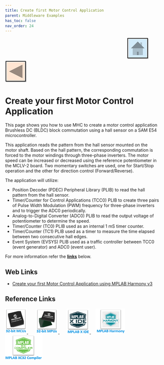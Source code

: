 ```yaml
---
title: Create first Motor Control Application
parent: Middleware Examples
has_toc: false
nav_order: 24
---
```


&nbsp;&nbsp;&nbsp;&nbsp;&nbsp;&nbsp;&nbsp;&nbsp;&nbsp;&nbsp;&nbsp;&nbsp;&nbsp;&nbsp;&nbsp;&nbsp;&nbsp;&nbsp;&nbsp;&nbsp;&nbsp;&nbsp;&nbsp;&nbsp;&nbsp;&nbsp;&nbsp;&nbsp; &nbsp;&nbsp;&nbsp;&nbsp;&nbsp;&nbsp;&nbsp;&nbsp;&nbsp;&nbsp;&nbsp;&nbsp;&nbsp;&nbsp;&nbsp;&nbsp;&nbsp;&nbsp;&nbsp;&nbsp;&nbsp;&nbsp;&nbsp;&nbsp;&nbsp;&nbsp;&nbsp;&nbsp;&nbsp;&nbsp;&nbsp;&nbsp;&nbsp;&nbsp;&nbsp;&nbsp;&nbsp;&nbsp;&nbsp;&nbsp;&nbsp;&nbsp;&nbsp;&nbsp;&nbsp;&nbsp;&nbsp;&nbsp;&nbsp;&nbsp;&nbsp;&nbsp;&nbsp;&nbsp;&nbsp;&nbsp;&nbsp;&nbsp;&nbsp;&nbsp;&nbsp;&nbsp;&nbsp;&nbsp;&nbsp;&nbsp;&nbsp;&nbsp;&nbsp;&nbsp;&nbsp;&nbsp;[<img src="../../r_images/quick_home.png" title="Home">](../../../readme.md) [<img src="../../r_images/quick_back.png"  title="Back">](../readme.md)

# Create your first Motor Control Application

This page shows you how to use MHC to create a motor control application Brushless DC (BLDC) block commutation using a hall sensor on a SAM E54 microcontroller.

This application reads the pattern from the hall sensor mounted on the motor shaft. Based on the hall pattern, the corresponding commutation is forced to the motor windings through three-phase inverters. The motor speed can be increased or decreased using the reference potentiometer in the MCLV-2 board. Two momentary switches are used, one for Start/Stop operation and the other for direction control (Forward/Reverse).  

The application will utilize:

- Position Decoder (PDEC) Peripheral Library (PLIB) to read the hall pattern from the hall sensor.
- Timer/Counter for Control Applications (TCC0) PLIB to create three pairs of Pulse Width Modulation (PWM) frequency for three-phase inverters and to trigger the ADC0 periodically.  
- Analog-to-Digital Converter (ADC0) PLIB to read the output voltage of potentiometer to determine the speed.  
- Timer/Counter (TC0) PLIB used as an internal 1 mS timer counter.  
- Timer/Counter (TC1) PLIB used as a timer to measure the time elapsed between two consecutive hall edges.  
- Event System (EVSYS) PLIB used as a traffic controller between TCC0 (event generator) and ADC0 (event user).

For more information refer the **[links](#Web-Links)** below.

## <a id="Web-Links"> </a>
## Web Links

- <a href="https://microchipdeveloper.com/harmony3:motor-control-getting-started-training-module" target="_blank">Create your first Motor Control Application using MPLAB Harmony v3</a>

## Reference Links
[<a href="https://www.microchip.com/design-centers/32-bit" target="_blank"> <img src="../../r_images/32_bit_mcus.png"> </a>]()  &nbsp; &nbsp; &nbsp; [<a href="https://www.microchip.com/design-centers/32-bit-mpus" target="_blank"> <img src="../../r_images/32_bit_mpus.png"> </a>]()  &nbsp; &nbsp; &nbsp; [<a href="https://www.microchip.com/mplab/mplab-x-ide" target="_blank"> <img src="../../r_images/mplab_x_ide.png"> </a>]()  &nbsp; &nbsp; [<a href="https://www.microchip.com/mplab/mplab-harmony" target="_blank"> <img src="../../r_images/mplab_harmony.png"> </a>]() [<a href="https://www.microchip.com/mplab/compilers" target="_blank"> <img src="../../r_images/mplab_compiler.png"> </a>]()  
